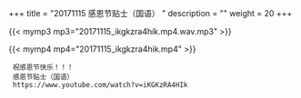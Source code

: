 +++
title = "20171115  感恩节贴士（国语） "
description = ""
weight = 20
+++

{{< mymp3 mp3="20171115_ikgkzra4hik.mp4.wav.mp3" >}}

{{< mymp4 mp4="20171115_ikgkzra4hik.mp4" >}}

     祝感恩节快乐！！！ 
     感恩节贴士（国语） 
     https://www.youtube.com/watch?v=iKGKzRA4HIk 
